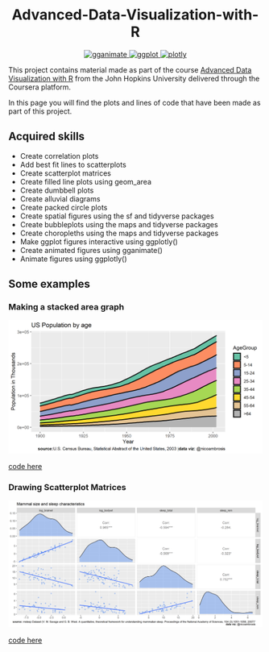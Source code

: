 <h1 align='center'> Advanced-Data-Visualization-with-R</h1>

<p align="center"> 
  <a href="https://gganimate.com/" target="_blank" rel="noreferrer"> <img src="https://gganimate.com/reference/figures/logo.png" alt="gganimate" width="90" height="90"/> </a>
  <a href="https://ggplot2.tidyverse.org/" target="_blank" rel="noreferrer"> <img src="https://ggplot2.tidyverse.org/logo.png" alt="ggplot" width="90" height="90"/> </a>
  <a href="https://plotly.com/ggplot2/" target="_blank" rel="noreferrer"> <img src="https://github.com/plotly/plotly.R/blob/master/man/figures/plotly.png" alt="plotly" width="210" height="90"/> </a>

  
  This project contains material made as part of the  course [Advanced Data Visualization with R](https://www.coursera.org/learn/jhu-advanced-data-visualization-r?) from the John Hopkins University delivered through the Coursera platform.

In this page you will find the plots and lines of code that have been made as part of this project.


## Acquired skills
* Create correlation plots
* Add best fit lines to scatterplots
* Create scatterplot matrices
* Create filled line plots using geom_area
* Create dumbbell plots
* Create alluvial diagrams
* Create packed circle plots
* Create spatial figures using the sf and tidyverse packages
* Create bubbleplots using the maps and tidyverse packages
* Create choropleths using the maps and tidyverse packages
* Make ggplot figures interactive using ggplotly()
* Create animated figures using gganimate()
* Animate figures using ggplotly()

## Some examples
### Making a stacked area graph
<p align="center">
  <img src="https://github.com/nicoambrosis/Advanced-Data-Visualization-with-R/blob/main/Week%201/More%20figures%20for%20temporal%20data/Making%20a%20stacked%20area%20graph.png">
</p>

[code here](https://github.com/nicoambrosis/Advanced-Data-Visualization-with-R/blob/main/Week%201/More%20figures%20for%20temporal%20data/Making%20a%20stacked%20area%20graph.R)

### Drawing Scatterplot Matrices
<p align="center">
  <img src="https://github.com/nicoambrosis/Advanced-Data-Visualization-with-R/blob/main/Week%201/Extensions%20of%20Scatterplots/Drawing%20Scatterplot%20Matrices.png">
</p>

[code here](https://github.com/nicoambrosis/Advanced-Data-Visualization-with-R/blob/main/Week%201/Extensions%20of%20Scatterplots/Drawing%20Scatterplot%20Matrices.R)

